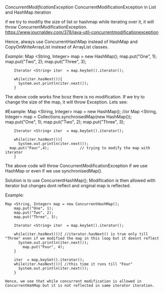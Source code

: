  *ConcurrentModificationException*
ConcurrentModificationException in List and HashMap iteration

if we try to modifiy the size of list or hashmap while iterating over it, it will throw ConcurrentModificationException.
https://www.journaldev.com/378/java-util-concurrentmodificationexception

Hence, always use ConcurrentHashMap instead of HashMap and CopyOnWriteArrayList instead of ArrayList classes.

*Example*:
	Map <String, Integer> map = new HashMap();
		map.put("One", 1);
		map.put("Two", 2);
		map.put("Three", 3);
		
		Iterator <String> iter  = map.keySet().iterator();
		
		while(iter.hasNext()){
		  System.out.println(iter.next()); 
		}
    
   The above code works fine bcoz there is no modification. If we try to change the size of the map, it will throw Exception.
   Lets see:
   
#Example:
	  Map <String, Integer> map = new HashMap();  //or   Map <String, Integer> map = Collections.synchroisedMap(new HashMap());  
		map.put("One", 1);
		map.put("Two", 2);
		map.put("Three", 3);
		
		Iterator <String> iter  = map.keySet().iterator();
		
		while(iter.hasNext()){
		  System.out.println(iter.next()); 
      map.put("Four",4);              // trying to modify the map with iterator
		}
    
   The above code will throw ConcurrentModificationException if we use HashMap or even if we use synchronisedMap().
   
   Solution is to use ConcurrentHashMap(); Modification is then allowed with iterator but changes dont reflect and original map is reflected.
   
Example:

    Map <String, Integer> map = new ConcurrentHashMap();
		map.put("One", 1);
		map.put("Two", 2);
		map.put("Three", 3);
		
		Iterator <String> iter  = map.keySet().iterator();
		
		while(iter.hasNext()){ //iterator.hasNext() is true only till "Three" even if we modified the map in this loop but it doesnt reflect
		  System.out.println(iter.next()); 
		    map.put("Four", 4);
		}
		
		iter  = map.keySet().iterator();
		while(iter.hasNext()){ //this time it runs till "Four"
		  System.out.println(iter.next()); 
		}
    
    Hence, we see that while concurrent modification is allowed in ConcurrentHahMap but it is not reflected in same iterator iteration.
